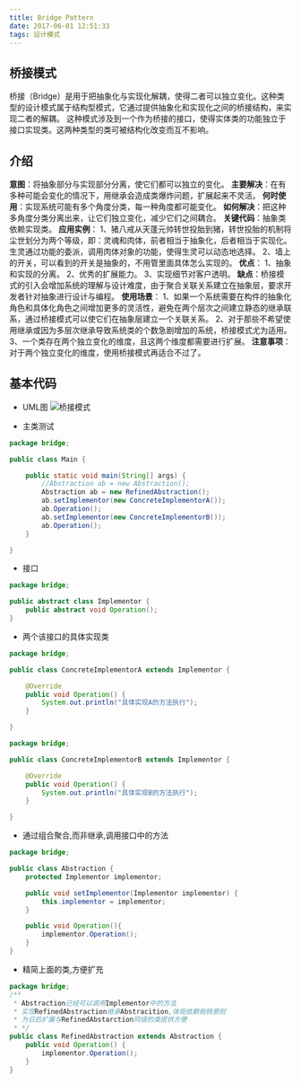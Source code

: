 ```yaml
---
title: Bridge Pattern
date: 2017-06-01 12:51:33
tags: 设计模式
---
```


## 桥接模式
桥接（Bridge）是用于把抽象化与实现化解耦，使得二者可以独立变化。这种类型的设计模式属于结构型模式，它通过提供抽象化和实现化之间的桥接结构，来实现二者的解耦。
这种模式涉及到一个作为桥接的接口，使得实体类的功能独立于接口实现类。这两种类型的类可被结构化改变而互不影响。

## 介绍
**意图**：将抽象部分与实现部分分离，使它们都可以独立的变化。
**主要解决**：在有多种可能会变化的情况下，用继承会造成类爆炸问题，扩展起来不灵活。
**何时使用**：实现系统可能有多个角度分类，每一种角度都可能变化。
**如何解决**：把这种多角度分类分离出来，让它们独立变化，减少它们之间耦合。
**关键代码**：抽象类依赖实现类。
**应用实例**： 1、猪八戒从天蓬元帅转世投胎到猪，转世投胎的机制将尘世划分为两个等级，即：灵魂和肉体，前者相当于抽象化，后者相当于实现化。生灵通过功能的委派，调用肉体对象的功能，使得生灵可以动态地选择。 2、墙上的开关，可以看到的开关是抽象的，不用管里面具体怎么实现的。
**优点**： 1、抽象和实现的分离。 2、优秀的扩展能力。 3、实现细节对客户透明。
**缺点**：桥接模式的引入会增加系统的理解与设计难度，由于聚合关联关系建立在抽象层，要求开发者针对抽象进行设计与编程。
**使用场景**： 1、如果一个系统需要在构件的抽象化角色和具体化角色之间增加更多的灵活性，避免在两个层次之间建立静态的继承联系，通过桥接模式可以使它们在抽象层建立一个关联关系。 2、对于那些不希望使用继承或因为多层次继承导致系统类的个数急剧增加的系统，桥接模式尤为适用。 3、一个类存在两个独立变化的维度，且这两个维度都需要进行扩展。
**注意事项**：对于两个独立变化的维度，使用桥接模式再适合不过了。

## 基本代码
* UML图
![桥接模式](Bridge.png)

* 主类测试
```java
package bridge;

public class Main {

    public static void main(String[] args) {
        //Abstraction ab = new Abstraction();
        Abstraction ab = new RefinedAbstraction(); 
        ab.setImplementor(new ConcreteImplementorA());
        ab.Operation();
        ab.setImplementor(new ConcreteImplementorB());
        ab.Operation();
    }

}
```

* 接口 
```java
package bridge;

public abstract class Implementor {
    public abstract void Operation();
}
```

* 两个该接口的具体实现类
```java
package bridge;

public class ConcreteImplementorA extends Implementor {

    @Override
    public void Operation() {
        System.out.println("具体实现A的方法执行");
    }

}

package bridge;

public class ConcreteImplementorB extends Implementor {

    @Override
    public void Operation() {
        System.out.println("具体实现B的方法执行");
    }

}

```

* 通过组合聚合,而非继承,调用接口中的方法
```java
package bridge;

public class Abstraction {
    protected Implementor implementor;

    public void setImplementor(Implementor implementor) {
        this.implementor = implementor;
    }

    public void Operation(){
        implementor.Operation();
    }
}
```

* 精简上面的类,方便扩充
```java
package bridge;
/**
 * Abstraction已经可以调用Implementor中的方法
 * 实现RefinedAbstraction继承Abstracition,体现依赖倒转原则
 * 为日后扩展与RefinedAbstarction同级的类提供方便
 * */
public class RefinedAbstraction extends Abstraction {
    public void Operation() {
        implementor.Operation();
    }
}
```

